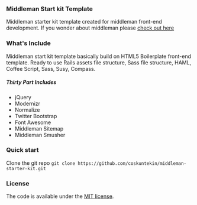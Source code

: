 ### Middleman Start kit Template
Middleman starter kit template created for middleman front-end development.
If you wonder about middleman please [check out here](https://middlemanapp.com/)

### What's Include
Middleman start kit template basically build on HTML5 Boilerplate front-end
template. Ready to use Rails assets file structure, Sass file structure, HAML,
Coffee Script, Sass, Susy, Compass.

##### Thirty Part Includes
- jQuery
- Modernizr
- Normalize
- Twitter Bootstrap
- Font Awesome
- Middleman Sitemap
- Middleman Smusher

### Quick start
Clone the git repo `git clone https://github.com/coskuntekin/middleman-starter-kit.git`

### License
The code is available under the
[MIT license](https://github.com/coskuntekin/middleman-starter-kit/blob/master/LICENSE).
